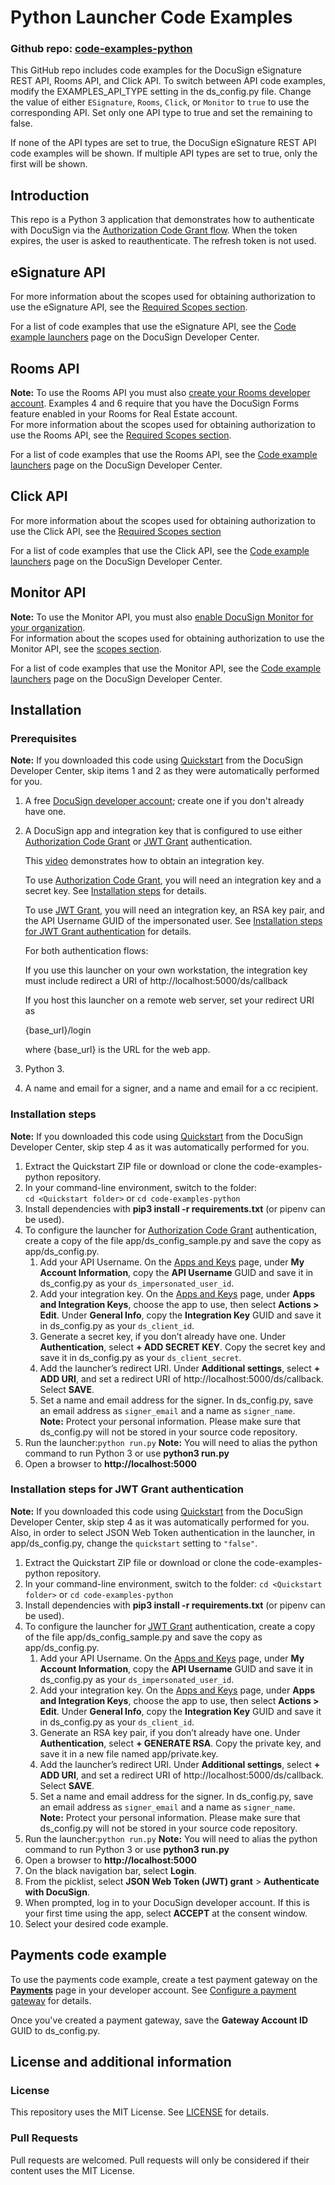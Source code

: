 ﻿# Python Launcher Code Examples

### Github repo: [code-examples-python](./)

This GitHub repo includes code examples for the DocuSign eSignature REST API, Rooms API, and Click API. To switch between API code examples, modify the EXAMPLES_API_TYPE setting in the ds_config.py file. Change the value of either `ESignature`, `Rooms`, `Click`, or `Monitor` to `true` to use the corresponding API. Set only one API type to true and set the remaining to false.

If none of the API types are set to true, the DocuSign eSignature REST API code examples will be shown. If multiple API types are set to true, only the first will be shown.


## Introduction
This repo is a Python 3 application that demonstrates how to authenticate with DocuSign via the
[Authorization Code Grant flow](https://developers.docusign.com/esign-rest-api/guides/authentication/oauth2-code-grant). When the token expires, the user is asked to reauthenticate. The refresh token is not used.

## eSignature API

For more information about the scopes used for obtaining authorization to use the eSignature API, see the [Required Scopes section](https://developers.docusign.com/docs/esign-rest-api/esign101/auth).

For a list of code examples that use the eSignature API, see the [Code example launchers](https://developers.docusign.com/docs/esign-rest-api/how-to/code-launchers/) page on the DocuSign Developer Center.

## Rooms API

**Note:** To use the Rooms API you must also [create your Rooms developer account](https://developers.docusign.com/docs/rooms-api/rooms101/create-account). Examples 4 and 6 require that you have the DocuSign Forms feature enabled in your Rooms for Real Estate account.  
For more information about the scopes used for obtaining authorization to use the Rooms API, see the [Required Scopes section](https://developers.docusign.com/docs/rooms-api/rooms101/auth/). 

For a list of code examples that use the Rooms API, see the [Code example launchers](https://developers.docusign.com/docs/rooms-api/how-to/code-launchers/) page on the DocuSign Developer Center.
 
## Click API

For more information about the scopes used for obtaining authorization to use the Click API, see the [Required Scopes section](https://developers.docusign.com/docs/click-api/click101/auth/)

For a list of code examples that use the Click API, see the [Code example launchers](https://developers.docusign.com/docs/click-api/how-to/code-launchers/) page on the DocuSign Developer Center.

## Monitor API
**Note:** To use the Monitor API, you must also [enable DocuSign Monitor for your organization](https://developers.docusign.com/docs/monitor-api/how-to/enable-monitor/).   
For information about the scopes used for obtaining authorization to use the Monitor API, see the [scopes section](https://developers.docusign.com/docs/monitor-api/monitor101/auth/).

For a list of code examples that use the Monitor API, see the [Code example launchers](https://developers.docusign.com/docs/monitor-api/how-to/code-launchers/) page on the DocuSign Developer Center.

## Installation

### Prerequisites
**Note:** If you downloaded this code using [Quickstart](https://developers.docusign.com/docs/esign-rest-api/quickstart/) from the DocuSign Developer Center, skip items 1 and 2 as they were automatically performed for you.

1. A free [DocuSign developer account](https://go.docusign.com/o/sandbox/); create one if you don't already have one.
1. A DocuSign app and integration key that is configured to use either [Authorization Code Grant](https://developers.docusign.com/platform/auth/authcode/) or [JWT Grant](https://developers.docusign.com/platform/auth/jwt/) authentication.

   This [video](https://www.youtube.com/watch?v=eiRI4fe5HgM) demonstrates how to obtain an integration key.  
   
   To use [Authorization Code Grant](https://developers.docusign.com/platform/auth/authcode/), you will need an integration key and a secret key. See [Installation steps](#installation-steps) for details.  

   To use [JWT Grant](https://developers.docusign.com/platform/auth/jwt/), you will need an integration key, an RSA key pair, and the API Username GUID of the impersonated user. See [Installation steps for JWT Grant authentication](#installation-steps-for-jwt-grant-authentication) for details.  

   For both authentication flows:  
   
   If you use this launcher on your own workstation, the integration key must include redirect a URI of http://localhost:5000/ds/callback

   If you host this launcher on a remote web server, set your redirect URI as   
   
   {base_url}/login
   
   where {base_url} is the URL for the web app.

1. Python 3.
1. A name and email for a signer, and a name and email for a cc recipient.

### Installation steps

**Note:** If you downloaded this code using [Quickstart](https://developers.docusign.com/docs/esign-rest-api/quickstart/) from the DocuSign Developer Center, skip step 4 as it was automatically performed for you.

1. Extract the Quickstart ZIP file or download or clone the code-examples-python repository.
1. In your command-line environment, switch to the folder:  
   `cd <Quickstart folder>` or `cd code-examples-python`
1. Install dependencies with **pip3 install -r requirements.txt**  (or pipenv can be used).
1. To configure the launcher for [Authorization Code Grant](https://developers.docusign.com/platform/auth/authcode/) authentication, create a copy of the file app/ds_config_sample.py and save the copy as app/ds_config.py.
   1. Add your API Username. On the [Apps and Keys](https://admindemo.docusign.com/authenticate?goTo=apiIntegratorKey) page, under **My Account Information**, copy the **API Username** GUID and save it in ds_config.py as your `ds_impersonated_user_id`.
   1. Add your integration key. On the [Apps and Keys](https://admindemo.docusign.com/authenticate?goTo=apiIntegratorKey) page, under **Apps and Integration Keys**, choose the app to use, then select **Actions > Edit**. Under **General Info**, copy the **Integration Key** GUID and save it in ds_config.py as your `ds_client_id`.
   1. Generate a secret key, if you don’t already have one. Under **Authentication**, select **+ ADD SECRET KEY**. Copy the secret key and save it in ds_config.py as your `ds_client_secret`.
   1. Add the launcher’s redirect URI. Under **Additional settings**, select **+ ADD URI**, and set a redirect URI of http://localhost:5000/ds/callback. Select **SAVE**.   
   1. Set a name and email address for the signer. In ds_config.py, save an email address as `signer_email` and a name as `signer_name`.  
**Note:** Protect your personal information. Please make sure that ds_config.py will not be stored in your source code repository.
1. Run the launcher:`python run.py`
   **Note:** You will need to alias the python command to run Python 3 or use **python3 run.py** 
1. Open a browser to **http://localhost:5000**

### Installation steps for JWT Grant authentication

**Note:** If you downloaded this code using [Quickstart](https://developers.docusign.com/docs/esign-rest-api/quickstart/) from the DocuSign Developer Center, skip step 4 as it was automatically performed for you.  
Also, in order to select JSON Web Token authentication in the launcher, in app/ds_config.py, change the `quickstart` setting to `"false"`.

1. Extract the Quickstart ZIP file or download or clone the code-examples-python repository.
1. In your command-line environment, switch to the folder: `cd <Quickstart folder>` or `cd code-examples-python`
1. Install dependencies with **pip3 install -r requirements.txt**  (or pipenv can be used).
1. To configure the launcher for [JWT Grant](https://developers.docusign.com/platform/auth/jwt/) authentication, create a copy of the file app/ds_config_sample.py and save the copy as app/ds_config.py.
   1. Add your API Username. On the [Apps and Keys](https://admindemo.docusign.com/authenticate?goTo=apiIntegratorKey) page, under **My Account Information**, copy the **API Username** GUID and save it in ds_config.py as your `ds_impersonated_user_id`.
   1. Add your integration key. On the [Apps and Keys](https://admindemo.docusign.com/authenticate?goTo=apiIntegratorKey) page, under **Apps and Integration Keys**, choose the app to use, then select **Actions > Edit**. Under **General Info**, copy the **Integration Key** GUID and save it in ds_config.py as your `ds_client_id`.
   1. Generate an RSA key pair, if you don’t already have one. Under **Authentication**, select **+ GENERATE RSA**. Copy the private key, and save it in a new file named app/private.key.   
   1. Add the launcher’s redirect URI. Under **Additional settings**, select **+ ADD URI**, and set a redirect URI of http://localhost:5000/ds/callback. Select **SAVE**.   
   1. Set a name and email address for the signer. In ds_config.py, save an email address as `signer_email` and a name as `signer_name`.  
**Note:** Protect your personal information. Please make sure that ds_config.py will not be stored in your source code repository.  
1. Run the launcher:`python run.py`
   **Note:** You will need to alias the python command to run Python 3 or use **python3 run.py**   
1. Open a browser to **http://localhost:5000**
1. On the black navigation bar, select **Login**.
1. From the picklist, select **JSON Web Token (JWT) grant** > **Authenticate with DocuSign**.
1. When prompted, log in to your DocuSign developer account. If this is your first time using the app, select **ACCEPT** at the consent window. 
3. Select your desired code example.

## Payments code example  

To use the payments code example, create a test payment gateway on the [**Payments**](https://admindemo.docusign.com/authenticate?goTo=payments) page in your developer account. See [Configure a payment gateway](./PAYMENTS_INSTALLATION.md) for details.

Once you've created a payment gateway, save the **Gateway Account ID** GUID to ds_config.py.


## License and additional information  

### License  
This repository uses the MIT License. See [LICENSE](./LICENSE) for details.

### Pull Requests
Pull requests are welcomed. Pull requests will only be considered if their content
uses the MIT License.
